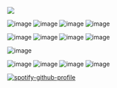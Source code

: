 
![](https://meowrails.com/ghpvc/?username=your-github-username&color=blue)




![image](https://images-wixmp-ed30a86b8c4ca887773594c2.wixmp.com/f/0b97cb44-3d12-47b7-9921-40201cc5f4de/d4l26f3-560417d2-2b2e-4f98-996c-167845dec22f.gif?token=eyJ0eXAiOiJKV1QiLCJhbGciOiJIUzI1NiJ9.eyJzdWIiOiJ1cm46YXBwOjdlMGQxODg5ODIyNjQzNzNhNWYwZDQxNWVhMGQyNmUwIiwiaXNzIjoidXJuOmFwcDo3ZTBkMTg4OTgyMjY0MzczYTVmMGQ0MTVlYTBkMjZlMCIsIm9iaiI6W1t7InBhdGgiOiIvZi8wYjk3Y2I0NC0zZDEyLTQ3YjctOTkyMS00MDIwMWNjNWY0ZGUvZDRsMjZmMy01NjA0MTdkMi0yYjJlLTRmOTgtOTk2Yy0xNjc4NDVkZWMyMmYuZ2lmIn1dXSwiYXVkIjpbInVybjpzZXJ2aWNlOmZpbGUuZG93bmxvYWQiXX0.7X5mgv2QUq6zvDq3FIaeCn37yqUYC8963h7A7gTkisc)
 ![image](https://images-wixmp-ed30a86b8c4ca887773594c2.wixmp.com/f/cd6f4a62-6aaf-486a-93dc-530b77c7bb1c/d3eatss-a48520b4-5212-478d-9dbb-5da207ca1b44.png/v1/fill/w_99,h_56,q_80,strp/hs__nepeta_leijon_stamp_by_janbearpig_d3eatss-fullview.jpg?token=eyJ0eXAiOiJKV1QiLCJhbGciOiJIUzI1NiJ9.eyJzdWIiOiJ1cm46YXBwOjdlMGQxODg5ODIyNjQzNzNhNWYwZDQxNWVhMGQyNmUwIiwiaXNzIjoidXJuOmFwcDo3ZTBkMTg4OTgyMjY0MzczYTVmMGQ0MTVlYTBkMjZlMCIsIm9iaiI6W1t7ImhlaWdodCI6Ijw9NTYiLCJwYXRoIjoiL2YvY2Q2ZjRhNjItNmFhZi00ODZhLTkzZGMtNTMwYjc3YzdiYjFjL2QzZWF0c3MtYTQ4NTIwYjQtNTIxMi00NzhkLTlkYmItNWRhMjA3Y2ExYjQ0LnBuZyIsIndpZHRoIjoiPD05OSJ9XV0sImF1ZCI6WyJ1cm46c2VydmljZTppbWFnZS5vcGVyYXRpb25zIl19.q0JjgPMoCChKFe6d4MVJAzTmc6-DNCCA7FYY0fBc_50) 
![image](https://images-wixmp-ed30a86b8c4ca887773594c2.wixmp.com/f/cd6f4a62-6aaf-486a-93dc-530b77c7bb1c/d3easid-8bfa0c0f-a06e-4778-95a1-79d45f37c50b.png/v1/fill/w_99,h_56,q_80,strp/hs__equius_zahhak_stamp_by_janbearpig_d3easid-fullview.jpg?token=eyJ0eXAiOiJKV1QiLCJhbGciOiJIUzI1NiJ9.eyJzdWIiOiJ1cm46YXBwOjdlMGQxODg5ODIyNjQzNzNhNWYwZDQxNWVhMGQyNmUwIiwiaXNzIjoidXJuOmFwcDo3ZTBkMTg4OTgyMjY0MzczYTVmMGQ0MTVlYTBkMjZlMCIsIm9iaiI6W1t7ImhlaWdodCI6Ijw9NTYiLCJwYXRoIjoiL2YvY2Q2ZjRhNjItNmFhZi00ODZhLTkzZGMtNTMwYjc3YzdiYjFjL2QzZWFzaWQtOGJmYTBjMGYtYTA2ZS00Nzc4LTk1YTEtNzlkNDVmMzdjNTBiLnBuZyIsIndpZHRoIjoiPD05OSJ9XV0sImF1ZCI6WyJ1cm46c2VydmljZTppbWFnZS5vcGVyYXRpb25zIl19.pM5GozQNUdoSswejMOUtLQixEwFldlYWivOlKZ2DMTc)
![image](https://images-wixmp-ed30a86b8c4ca887773594c2.wixmp.com/f/d2347eb5-8260-416c-89c2-b4ffaf2b9293/di9egn9-d998f23f-21b8-47a2-a133-0840199c491a.gif?token=eyJ0eXAiOiJKV1QiLCJhbGciOiJIUzI1NiJ9.eyJzdWIiOiJ1cm46YXBwOjdlMGQxODg5ODIyNjQzNzNhNWYwZDQxNWVhMGQyNmUwIiwiaXNzIjoidXJuOmFwcDo3ZTBkMTg4OTgyMjY0MzczYTVmMGQ0MTVlYTBkMjZlMCIsIm9iaiI6W1t7InBhdGgiOiIvZi9kMjM0N2ViNS04MjYwLTQxNmMtODljMi1iNGZmYWYyYjkyOTMvZGk5ZWduOS1kOTk4ZjIzZi0yMWI4LTQ3YTItYTEzMy0wODQwMTk5YzQ5MWEuZ2lmIn1dXSwiYXVkIjpbInVybjpzZXJ2aWNlOmZpbGUuZG93bmxvYWQiXX0.S-3SoTUNwRoR9xqN5hpa5HnZQGHib2h4-MKuv7y2PIs)






![image](https://64.media.tumblr.com/90b10d6ff2fabbdbc76ff927fb549b26/75bf92b853423766-dd/s100x200/3a5befd5b6664f6149f4fb388ebda0c8dd334c85.pnj)
 ![image](https://images-wixmp-ed30a86b8c4ca887773594c2.wixmp.com/f/ab58558c-50e7-4300-b4f1-0a64cda161aa/daa4acn-5fb10c2c-c6bc-4815-94a9-927bcf4d7326.gif?token=eyJ0eXAiOiJKV1QiLCJhbGciOiJIUzI1NiJ9.eyJzdWIiOiJ1cm46YXBwOjdlMGQxODg5ODIyNjQzNzNhNWYwZDQxNWVhMGQyNmUwIiwiaXNzIjoidXJuOmFwcDo3ZTBkMTg4OTgyMjY0MzczYTVmMGQ0MTVlYTBkMjZlMCIsIm9iaiI6W1t7InBhdGgiOiIvZi9hYjU4NTU4Yy01MGU3LTQzMDAtYjRmMS0wYTY0Y2RhMTYxYWEvZGFhNGFjbi01ZmIxMGMyYy1jNmJjLTQ4MTUtOTRhOS05MjdiY2Y0ZDczMjYuZ2lmIn1dXSwiYXVkIjpbInVybjpzZXJ2aWNlOmZpbGUuZG93bmxvYWQiXX0.pLxth0BT1SACBEUCkBIohdqtyrQ6mJbzttvdZB_-B1A) 
![image](https://images-wixmp-ed30a86b8c4ca887773594c2.wixmp.com/f/ab58558c-50e7-4300-b4f1-0a64cda161aa/daa4fkb-5a0baa7a-d6cb-46a1-b5be-af915cc1f8ca.gif?token=eyJ0eXAiOiJKV1QiLCJhbGciOiJIUzI1NiJ9.eyJzdWIiOiJ1cm46YXBwOjdlMGQxODg5ODIyNjQzNzNhNWYwZDQxNWVhMGQyNmUwIiwiaXNzIjoidXJuOmFwcDo3ZTBkMTg4OTgyMjY0MzczYTVmMGQ0MTVlYTBkMjZlMCIsIm9iaiI6W1t7InBhdGgiOiIvZi9hYjU4NTU4Yy01MGU3LTQzMDAtYjRmMS0wYTY0Y2RhMTYxYWEvZGFhNGZrYi01YTBiYWE3YS1kNmNiLTQ2YTEtYjViZS1hZjkxNWNjMWY4Y2EuZ2lmIn1dXSwiYXVkIjpbInVybjpzZXJ2aWNlOmZpbGUuZG93bmxvYWQiXX0.q95MV05XFQKlLezBVF7cFt0dVXEBS-z24xWk4lRTSLw)
![image](https://images-wixmp-ed30a86b8c4ca887773594c2.wixmp.com/f/0dcb31f9-bbbb-47c8-addc-95743576231b/ddkp9nh-929c6c85-d05f-4c81-822f-21260a6ce5a8.png/v1/fill/w_104,h_65,q_80,strp/dragon_ball_z___goku_stamp_by_supermariofan65_ddkp9nh-fullview.jpg?token=eyJ0eXAiOiJKV1QiLCJhbGciOiJIUzI1NiJ9.eyJzdWIiOiJ1cm46YXBwOjdlMGQxODg5ODIyNjQzNzNhNWYwZDQxNWVhMGQyNmUwIiwiaXNzIjoidXJuOmFwcDo3ZTBkMTg4OTgyMjY0MzczYTVmMGQ0MTVlYTBkMjZlMCIsIm9iaiI6W1t7ImhlaWdodCI6Ijw9NjUiLCJwYXRoIjoiL2YvMGRjYjMxZjktYmJiYi00N2M4LWFkZGMtOTU3NDM1NzYyMzFiL2Rka3A5bmgtOTI5YzZjODUtZDA1Zi00YzgxLTgyMmYtMjEyNjBhNmNlNWE4LnBuZyIsIndpZHRoIjoiPD0xMDQifV1dLCJhdWQiOlsidXJuOnNlcnZpY2U6aW1hZ2Uub3BlcmF0aW9ucyJdfQ.rTveh3puCw06Q3jvhOv6WkzqPTGRsBFI8JZXseGXIoU)



![image](https://github.com/kararrl/kararrl/assets/160807966/1ab03873-c53e-497e-a63c-7e26e6da66dc)





![image](https://github.com/kararrl/kararrl/assets/160807966/69298ed2-4024-4bf5-b2c6-9350faa66c5d) ![image](https://github.com/kararrl/kararrl/assets/160807966/ab9f4386-cbac-4bc9-991e-e336de0aa07d)
 ![image](https://64.media.tumblr.com/410d1886db333831d5c08dd05f4efea9/48c0d948bff47754-bc/s100x200/d45096a73edac766f835857bbce903fc8a2bccbd.gifv) 
![image](https://64.media.tumblr.com/fdc268833ff3772f432091784d9f07b7/48c0d948bff47754-44/s100x200/9aee501cbf6048fa0aa44d624a4fb4334be0d756.gifv)







[![spotify-github-profile](https://spotify-github-profile.kittinanx.com/api/view?uid=31ukme4dqz5nxiqqkixrxkh6tobe&cover_image=true&theme=default&show_offline=true&background_color=ffffff&interchange=false&profanity=false&bar_color=ffffff)](https://github.com/kittinan/spotify-github-profile)
